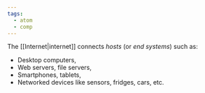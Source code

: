 ```yaml
---
tags:
  - atom
  - comp
---
```

The [[Internet|internet]] connects *hosts* (or *end systems*) such as:
- Desktop computers,
- Web servers, file servers,
- Smartphones, tablets,
- Networked devices like sensors, fridges, cars, etc.
